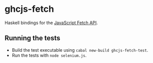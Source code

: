 # ghcjs-fetch

Haskell bindings for the [JavaScript Fetch
API](https://developer.mozilla.org/en-US/docs/Web/API/Fetch_API).

## Running the tests
* Build the test executable using `cabal new-build ghcjs-fetch-test`.
* Run the tests with `node selenium.js`.
